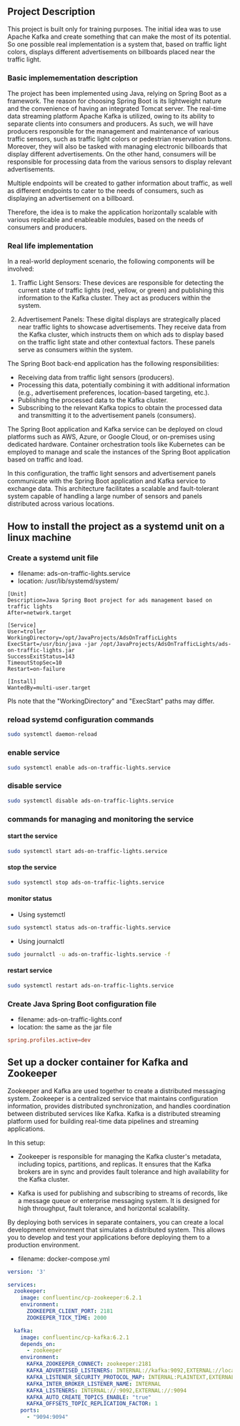 ## Project Description
This project is built only for training purposes.
The initial idea was to use Apache Kafka and create something that can make the most of its potential.
So one possible real implementation is a system that, based on traffic light colors, displays different advertisements on billboards placed near the traffic light.

### Basic implemementation description

The project has been implemented using Java, relying on Spring Boot as a framework. The reason for choosing Spring Boot is its lightweight nature and the convenience of having an integrated Tomcat server. The real-time data streaming platform Apache Kafka is utilized, owing to its ability to separate clients into consumers and producers. As such, we will have producers responsible for the management and maintenance of various traffic sensors, such as traffic light colors or pedestrian reservation buttons. Moreover, they will also be tasked with managing electronic billboards that display different advertisements. On the other hand, consumers will be responsible for processing data from the various sensors to display relevant advertisements.

Multiple endpoints will be created to gather information about traffic, as well as different endpoints to cater to the needs of consumers, such as displaying an advertisement on a billboard.

Therefore, the idea is to make the application horizontally scalable with various replicable and enableable modules, based on the needs of consumers and producers.

### Real life implementation

In a real-world deployment scenario, the following components will be involved:

1. Traffic Light Sensors: These devices are responsible for detecting the current state of traffic lights (red, yellow, or green) and publishing this information to the Kafka cluster. They act as producers within the system.

2. Advertisement Panels: These digital displays are strategically placed near traffic lights to showcase advertisements. They receive data from the Kafka cluster, which instructs them on which ads to display based on the traffic light state and other contextual factors. These panels serve as consumers within the system.

The Spring Boot back-end application has the following responsibilities:

- Receiving data from traffic light sensors (producers).
- Processing this data, potentially combining it with additional information (e.g., advertisement preferences, location-based targeting, etc.).
- Publishing the processed data to the Kafka cluster.
- Subscribing to the relevant Kafka topics to obtain the processed data and transmitting it to the advertisement panels (consumers).

The Spring Boot application and Kafka service can be deployed on cloud platforms such as AWS, Azure, or Google Cloud, or on-premises using dedicated hardware. Container orchestration tools like Kubernetes can be employed to manage and scale the instances of the Spring Boot application based on traffic and load.

In this configuration, the traffic light sensors and advertisement panels communicate with the Spring Boot application and Kafka service to exchange data. This architecture facilitates a scalable and fault-tolerant system capable of handling a large number of sensors and panels distributed across various locations.

## How to install the project as a systemd unit on a linux machine 

### Create a systemd unit file 

- filename: ads-on-traffic-lights.service
- location: /usr/lib/systemd/system/

```service
[Unit]
Description=Java Spring Boot project for ads management based on traffic lights
After=network.target

[Service]
User=troller
WorkingDirectory=/opt/JavaProjects/AdsOnTrafficLights
ExecStart=/usr/bin/java -jar /opt/JavaProjects/AdsOnTrafficLights/ads-on-traffic-lights.jar
SuccessExitStatus=143
TimeoutStopSec=10
Restart=on-failure

[Install]
WantedBy=multi-user.target
```

Pls note that the "WorkingDirectory" and "ExecStart" paths may differ.

### reload systemd configuration commands

```sh
sudo systemctl daemon-reload
```

### enable service

```sh
sudo systemctl enable ads-on-traffic-lights.service
```

### disable service

```sh
sudo systemctl disable ads-on-traffic-lights.service
```

### commands for managing and monitoring the service

#### start the service
```sh
sudo systemctl start ads-on-traffic-lights.service
```

#### stop the service 
```sh
sudo systemctl stop ads-on-traffic-lights.service
```

#### monitor status 
- Using systemctl 
```sh
sudo systemctl status ads-on-traffic-lights.service
```

- Using journalctl 
```sh
sudo journalctl -u ads-on-traffic-lights.service -f
```
#### restart service
```sh
sudo systemctl restart ads-on-traffic-lights.service
```

### Create Java Spring Boot configuration file 

- filename: ads-on-traffic-lights.conf
- location: the same as the jar file

```conf
spring.profiles.active=dev
```

## Set up a docker container for Kafka and Zookeeper

Zookeeper and Kafka are used together to create a distributed messaging system. Zookeeper is a centralized service that maintains configuration information, provides distributed synchronization, and handles coordination between distributed services like Kafka. Kafka is a distributed streaming platform used for building real-time data pipelines and streaming applications.

In this setup:

- Zookeeper is responsible for managing the Kafka cluster's metadata, including topics, partitions, and replicas. It ensures that the Kafka brokers are in sync and provides fault tolerance and high availability for the Kafka cluster.

- Kafka is used for publishing and subscribing to streams of records, like a message queue or enterprise messaging system. It is designed for high throughput, fault tolerance, and horizontal scalability.

By deploying both services in separate containers, you can create a local development environment that simulates a distributed system. This allows you to develop and test your applications before deploying them to a production environment.

- filename: docker-compose.yml

```yml
version: '3'

services:
  zookeeper:
    image: confluentinc/cp-zookeeper:6.2.1
    environment:
      ZOOKEEPER_CLIENT_PORT: 2181
      ZOOKEEPER_TICK_TIME: 2000

  kafka:
    image: confluentinc/cp-kafka:6.2.1
    depends_on:
      - zookeeper
    environment:
      KAFKA_ZOOKEEPER_CONNECT: zookeeper:2181
      KAFKA_ADVERTISED_LISTENERS: INTERNAL://kafka:9092,EXTERNAL://localhost:9094
      KAFKA_LISTENER_SECURITY_PROTOCOL_MAP: INTERNAL:PLAINTEXT,EXTERNAL:PLAINTEXT
      KAFKA_INTER_BROKER_LISTENER_NAME: INTERNAL
      KAFKA_LISTENERS: INTERNAL://:9092,EXTERNAL://:9094
      KAFKA_AUTO_CREATE_TOPICS_ENABLE: "true"
      KAFKA_OFFSETS_TOPIC_REPLICATION_FACTOR: 1
    ports:
      - "9094:9094"

```


